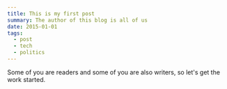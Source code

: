 ```yaml
---
title: This is my first post
summary: The author of this blog is all of us
date: 2015-01-01
tags:
  - post
  - tech
  - politics
---
```


Some of you are readers and some of you are also writers, so let's get the work started.
